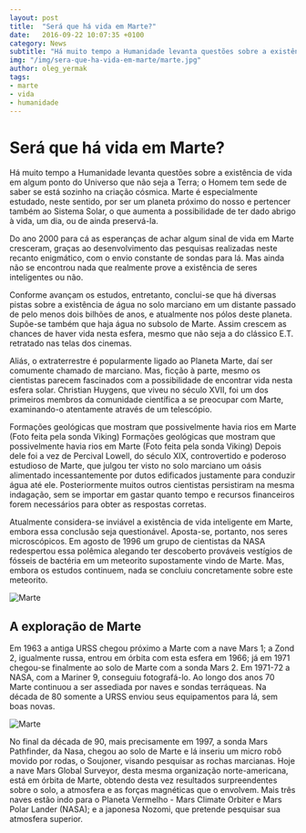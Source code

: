 ```yaml
---
layout: post
title:  "Será que há vida em Marte?"
date:   2016-09-22 10:07:35 +0100
category: News
subtitle: "Há muito tempo a Humanidade levanta questões sobre a existência de vida em algum ponto do Universo"
img: "/img/sera-que-ha-vida-em-marte/marte.jpg"
author: oleg_yermak
tags:
- marte
- vida
- humanidade
---
```



Será que há vida em Marte?
===================

Há muito tempo a Humanidade levanta questões sobre a existência de vida em algum ponto do Universo que não seja a Terra; o Homem tem sede de saber se está sozinho na criação cósmica. Marte é especialmente estudado, neste sentido, por ser um planeta próximo do nosso e pertencer também ao Sistema Solar, o que aumenta a possibilidade de ter dado abrigo à vida, um dia, ou de ainda preservá-la.

Do ano 2000 para cá as esperanças de achar algum sinal de vida em Marte cresceram, graças ao desenvolvimento das pesquisas realizadas neste recanto enigmático, com o envio constante de sondas para lá. Mas ainda não se encontrou nada que realmente prove a existência de seres inteligentes ou não.

Conforme avançam os estudos, entretanto, conclui-se que há diversas pistas sobre a existência de água no solo marciano em um distante passado de pelo menos dois bilhões de anos, e atualmente nos pólos deste planeta. Supõe-se também que haja água no subsolo de Marte. Assim crescem as chances de haver vida nesta esfera, mesmo que não seja a do clássico E.T. retratado nas telas dos cinemas.

Aliás, o extraterrestre é popularmente ligado ao Planeta Marte, daí ser comumente chamado de marciano. Mas, ficção à parte, mesmo os cientistas parecem fascinados com a possibilidade de encontrar vida nesta esfera solar. Christian Huygens, que viveu no século XVII, foi um dos primeiros membros da comunidade científica a se preocupar com Marte, examinando-o atentamente através de um telescópio.

Formações geológicas que mostram que possivelmente havia rios em Marte (Foto feita pela sonda Viking)
Formações geológicas que mostram que possivelmente havia rios em Marte (Foto feita pela sonda Viking)
Depois dele foi a vez de Percival Lowell, do século XIX, controvertido e poderoso estudioso de Marte, que julgou ter visto no solo marciano um oásis alimentado incessantemente por dutos edificados justamente para conduzir água até ele. Posteriormente muitos outros cientistas persistiram na mesma indagação, sem se importar em gastar quanto tempo e recursos financeiros forem necessários para obter as respostas corretas.

Atualmente considera-se inviável a existência de vida inteligente em Marte, embora essa conclusão seja questionável. Aposta-se, portanto, nos seres microscópicos. Em agosto de 1996 um grupo de cientistas da NASA redespertou essa polêmica alegando ter descoberto prováveis vestígios de fósseis de bactéria em um meteorito supostamente vindo de Marte.  Mas, embora os estudos continuem, nada se concluiu concretamente sobre este meteorito.

<img src="http://ahkemfoco.com.br/wp-content/uploads/2013/11/marte.jpg" alt="Marte" class="img-responsive"/>



A exploração de Marte
---------------------

Em 1963 a antiga URSS chegou próximo a Marte com a nave Mars 1; a Zond 2, igualmente russa, entrou em órbita com esta esfera em 1966; já em 1971 chegou-se finalmente ao solo de Marte com a sonda Mars 2. Em 1971-72 a NASA, com a Mariner 9, conseguiu fotografá-lo. Ao longo dos anos 70 Marte continuou a ser assediada por naves e sondas terráqueas. Na década de 80 somente a URSS enviou seus equipamentos para lá, sem boas novas.

<img src="https://upload.wikimedia.org/wikipedia/commons/4/4f/Soviet_Union-1972-Stamp-0.06._Mars_2.jpg" alt="Marte" class="img-responsive"/>

No final da década de 90, mais precisamente em 1997, a sonda Mars Pathfinder, da Nasa, chegou ao solo de Marte e lá inseriu um micro robô movido por rodas, o Soujoner, visando pesquisar as rochas marcianas. Hoje a nave Mars Global Surveyor, desta mesma organização norte-americana, está em órbita de Marte, obtendo desta vez resultados surpreendentes sobre o solo, a atmosfera e as forças magnéticas que o envolvem. Mais três naves estão indo para o Planeta Vermelho - Mars Climate Orbiter  e Mars Polar Lander (NASA); e a japonesa Nozomi, que pretende pesquisar sua atmosfera superior.